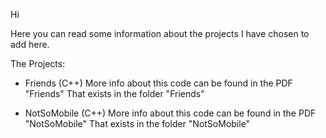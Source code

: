 Hi

Here you can read some information about the projects I have chosen to add here.

The Projects:
- Friends (C++)
More info about this code can be found in the PDF "Friends" That exists in the folder "Friends"

- NotSoMobile (C++)
More info about this code can be found in the PDF "NotSoMobile" That exists in the folder "NotSoMobile"
